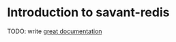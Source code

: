 # Introduction to savant-redis

TODO: write [great documentation](http://jacobian.org/writing/great-documentation/what-to-write/)
